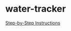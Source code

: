 # water-tracker

[Step-by-Step Instructions](https://docs.google.com/document/d/1bF1lecbGeziYejeNEMF9iY28_R2wwfBs3iLSK0C0UE8/preview)
